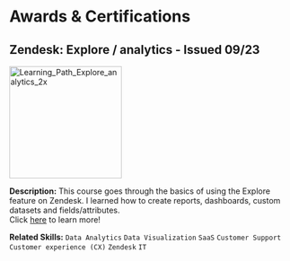 # Awards & Certifications
## Zendesk: Explore / analytics - Issued 09/23
<img width="200" alt="Learning_Path_Explore_analytics_2x" src="https://github.com/yellowBrick01/awardsandcerts/assets/76761559/b7bdb421-2480-4851-9608-b906a946b7f4">

**Description:** This course goes through the basics of using the Explore feature on Zendesk. I learned how to create reports, dashboards, custom datasets and fields/attributes.<br/>
Click [here](https://www.credly.com/badges/146bf82d-0d13-47fd-9bba-ea200ab06ee4/public_url) to learn more!

**Related Skills:** `Data Analytics` `Data Visualization` `SaaS` `Customer Support` `Customer experience (CX)` `Zendesk` `IT` 

